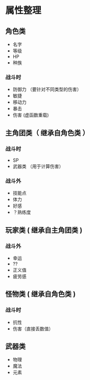 # 属性整理

## 角色类

- 名字
- 等级
- HP
- 种族

### 战斗时

- 防御力 （要针对不同类型的伤害）
- 敏捷
- 移动力
- 暴击
- 伤害 (虚函数重载)
  
## 主角团类（ 继承自角色类 ）

### 战斗时

- SP
- 武器类 （用于计算伤害）

### 战斗外

- 技能点
- 体力
- 好感
- ？熟练度

## 玩家类 ( 继承自主角团类 )

### 战斗外

- 幸运
- ??
- 正义值
- 疲劳感

## 怪物类 ( 继承自角色类 )

### 战斗时

- 抗性
- 伤害（直接丢数值）

## 武器类

- 物理
- 魔法
- 元素


